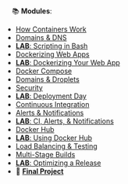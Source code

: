 &nbsp;&nbsp;&nbsp;&nbsp;📚 **Modules**:

- [How Containers Work](Lessons/Dockerfiles.md)
- [Domains & DNS](Lessons/DNS.md)
- [**LAB**: Scripting in Bash](Labs/Bash.md)
- [Dockerizing Web Apps](Lessons/WebServers.md)
- [**LAB**: Dockerizing Your Web App](Labs/WebApp.md)
- [Docker Compose](Lessons/Compose.md)
- [Domains & Droplets](Lessons/Droplets.md)
- [Security](Lessons/Security.md)
- [**LAB**: Deployment Day](Lessons/DeploymentDay.md)
- [Continuous Integration](Lessons/CI.md)
- [Alerts & Notifications](Lessons/Alerts.md)
- [**LAB**: CI, Alerts, & Notifications](Labs/CI.md)
- [Docker Hub](Lessons/Hub.md)
- [**LAB**: Using Docker Hub](Labs/Hub.md)
- [Load Balancing & Testing](Lessons/LoadBalancing.md)
- [Multi-Stage Builds](Lessons/Builds.md)
- [**LAB**: Optimizing a Release](Labs/Optimize.md)
- 🐳 **[Final Project](Projects/FinalProject.md)**
